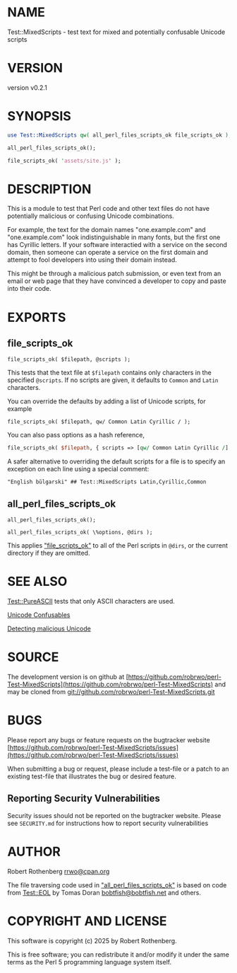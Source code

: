 # NAME

Test::MixedScripts - test text for mixed and potentially confusable Unicode scripts

# VERSION

version v0.2.1

# SYNOPSIS

```perl
use Test::MixedScripts qw( all_perl_files_scripts_ok file_scripts_ok );

all_perl_files_scripts_ok();

file_scripts_ok( 'assets/site.js' );
```

# DESCRIPTION

This is a module to test that Perl code and other text files do not have potentially malicious or confusing Unicode
combinations.

For example, the text for the domain names "оnе.example.com" and "one.example.com" look indistinguishable in many fonts,
but the first one has Cyrillic letters.  If your software interactied with a service on the second domain, then someone
can operate a service on the first domain and attempt to fool developers into using their domain instead.

This might be through a malicious patch submission, or even text from an email or web page that they have convinced a
developer to copy and paste into their code.

# EXPORTS

## file\_scripts\_ok

```
file_scripts_ok( $filepath, @scripts );
```

This tests that the text file at `$filepath` contains only characters in the specified `@scripts`.
If no scripts are given, it defaults to `Common` and `Latin` characters.

You can override the defaults by adding a list of Unicode scripts, for example

```
file_scripts_ok( $filepath, qw/ Common Latin Cyrillic / );
```

You can also pass options as a hash reference,

```perl
file_scripts_ok( $filepath, { scripts => [qw/ Common Latin Cyrillic /] } );
```

A safer alternative to overriding the default scripts for a file is to specify an exception on each line using a special
comment:

```
"English bŭlgarski" ## Test::MixedScripts Latin,Cyrillic,Common
```

## all\_perl\_files\_scripts\_ok

```
all_perl_files_scripts_ok();

all_perl_files_scripts_ok( \%options, @dirs );
```

This applies ["file\_scripts\_ok"](#file_scripts_ok) to all of the Perl scripts in `@dirs`, or the current directory if they are omitted.

# SEE ALSO

[Test::PureASCII](https://metacpan.org/pod/Test%3A%3APureASCII) tests that only ASCII characters are used.

[Unicode Confusables](https://util.unicode.org/UnicodeJsps/confusables.jsp)

[Detecting malicious Unicode](https://daniel.haxx.se/blog/2025/05/16/detecting-malicious-unicode/)

# SOURCE

The development version is on github at [https://github.com/robrwo/perl-Test-MixedScripts](https://github.com/robrwo/perl-Test-MixedScripts)
and may be cloned from [git://github.com/robrwo/perl-Test-MixedScripts.git](git://github.com/robrwo/perl-Test-MixedScripts.git)

# BUGS

Please report any bugs or feature requests on the bugtracker website
[https://github.com/robrwo/perl-Test-MixedScripts/issues](https://github.com/robrwo/perl-Test-MixedScripts/issues)

When submitting a bug or request, please include a test-file or a
patch to an existing test-file that illustrates the bug or desired
feature.

## Reporting Security Vulnerabilities

Security issues should not be reported on the bugtracker website. Please see `SECURITY.md` for instructions how to
report security vulnerabilities

# AUTHOR

Robert Rothenberg <rrwo@cpan.org>

The file traversing code used in ["all\_perl\_files\_scripts\_ok"](#all_perl_files_scripts_ok) is based on code from [Test::EOL](https://metacpan.org/pod/Test%3A%3AEOL) by Tomas Doran
<bobtfish@bobtfish.net> and others.

# COPYRIGHT AND LICENSE

This software is copyright (c) 2025 by Robert Rothenberg.

This is free software; you can redistribute it and/or modify it under
the same terms as the Perl 5 programming language system itself.
